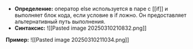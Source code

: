 - **Определение:** оператор else используется в паре с [[if]] и выполняет блок кода, если условие в if ложно. Он предоставляет альтернативный путь выполнения.
- **Синтаксис:** 
![[Pasted image 20250310210832.png]]

**Пример:**
![[Pasted image 20250310211034.png]]